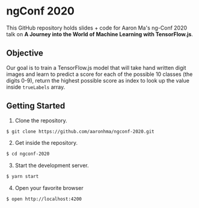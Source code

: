 # ngConf 2020

This GitHub repository holds slides + code for Aaron Ma's ng-Conf 2020 talk on **A Journey into the World of Machine Learning with TensorFlow.js**.

## Objective

Our goal is to train a TensorFlow.js model that will take hand written digit images and learn
to predict a score for each of the possible 10 classes (the digits 0-9), return the highest
possible score as index to look up the value inside `trueLabels` array.

## Getting Started

1. Clone the repository.

```bash
$ git clone https://github.com/aaronhma/ngconf-2020.git
```

2. Get inside the repository.

```bash
$ cd ngconf-2020
```

3. Start the development server.

```bash
$ yarn start
```

4. Open your favorite browser

```bash
$ open http://localhost:4200
```
